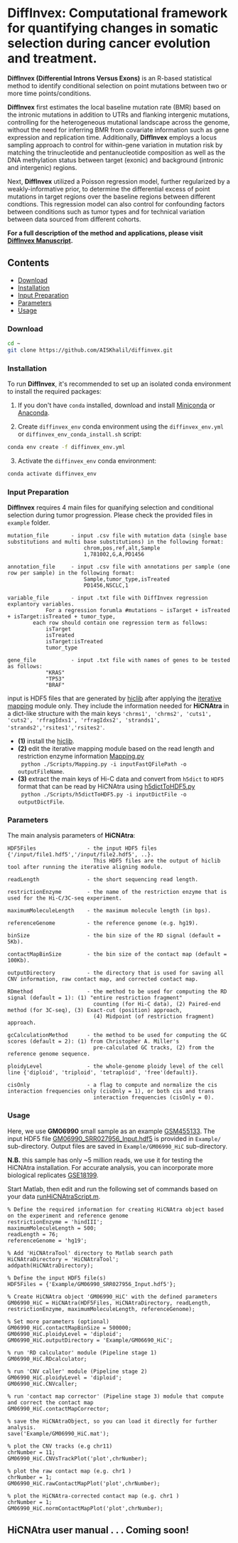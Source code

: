 # DiffInvex: Computational framework for quantifying changes in somatic selection during cancer evolution and treatment. 

**DiffInvex (Differential Introns Versus Exons)** is an R-based statistical method to identify conditional selection on point mutations between two or more time points/conditions. 

**DiffInvex** first estimates the local baseline mutation rate (BMR) based on the intronic mutations in addition to UTRs and flanking intergenic mutations, controlling for the heterogeneous mutational landscape across the genome, without the need for inferring BMR from covariate information such as gene expression and replication time. Additionally, **DiffInvex** employs a locus sampling approach  to control for within-gene variation in mutation risk by matching the trinucleotide and pentanucleotide composition as well as the DNA methylation status between target (exonic) and background (intronic and intergenic) regions. 

Next, **DiffInvex** utilized a Poisson regression model, further regularized by a weakly-informative prior, to determine the differential excess of point mutations in target regions over the baseline regions between different condtions. This regression model can also control for confounding factors between conditions such as tumor types and for technical variation between data sourced from different cohorts.

**For a full description of the method and applications, please visit [DiffInvex Manuscript](https://www.biorxiv.org/content/10.1101/2024.06.17.599362v1).**
  
## Contents
- [Download](#Download)
- [Installation](#installation)
- [Input Preparation](#input_preparation)
- [Parameters](#parameters)
- [Usage](#usage)
  
     
### <a name="Download"></a>Download
```bash
cd ~
git clone https://github.com/AISKhalil/diffinvex.git
```
   
     
### <a name="installation"></a>Installation
To run **DiffInvex**, it's recommended to set up an isolated conda environment to install the required packages:

1. If you don't have `conda` installed, download and install [Miniconda](https://docs.conda.io/en/latest/miniconda.html) or [Anaconda](https://www.anaconda.com/products/distribution).

2. Create `diffinvex_env` conda environment using the `diffinvex_env.yml` or `diffinvex_env_conda_install.sh` script:

```bash
conda env create -f diffinvex_env.yml
```

3. Activate the `diffinvex_env` conda environment:

```bash
conda activate diffinvex_env
```  
  
### <a name="input_preparation"></a>Input Preparation
**DiffInvex** requires 4 main files for quanifying selection and conditional selection during tumor progression.
Please check the provided files in `example` folder.

    mutation_file       - input .csv file with mutation data (single base substitutions and multi base substitutions) in the following format: 
                        	chrom,pos,ref,alt,Sample
                        	1,781002,G,A,PD1456
   
    annotation_file     - input .csv file with annotations per sample (one row per sample) in the following format:
                        	Sample,tumor_type,isTreated 
                        	PD1456,NSCLC,1
 
    variable_file       - input .txt file with DiffInvex regression explantory variables.
    			For a regression forumla #mutations ~ isTarget + isTreated + isTarget:isTreated + tumor_type,
			each row should contain one regression term as follows:
				isTarget
				isTreated
				isTarget:isTreated
				tumor_type    

    gene_file           - input .txt file with names of genes to be tested as follows:
				"KRAS"
				"TP53"
				"BRAF"


input is HDF5 files that are generated by [hiclib](https://mirnylab.bitbucket.io/hiclib/index.html?) after applying the [iterative mapping](https://mirnylab.bitbucket.io/hiclib/tutorial/01_iterative_mapping.html) module only. They include the information needed for **HiCNAtra** in a dict-like structure with the main keys `'chrms1', 'chrms2', 'cuts1', 'cuts2', 'rfragIdxs1', 'rfragIdxs2', 'strands1', 'strands2','rsites1','rsites2'`.

  - **(1)** install the [hiclib](https://mirnylab.bitbucket.io/hiclib/index.html?).  
  - **(2)** edit the iterative mapping module based on the read length and restriction enzyme information [Mapping.py](./Scripts/Mapping.py)  
    ` python ./Scripts/Mapping.py -i inputFastQFilePath -o outputFileName`.
  - **(3)** extract the main keys of Hi-C data and convert from `h5dict` to `HDF5` format that can be read by HiCNAtra using [h5dictToHDF5.py](./Scripts/h5dictToHDF5.py)  
    ` python ./Scripts/h5dictToHDF5.py -i inputDictFile -o outputDictFile`.
  
  
### <a name="parameters"></a>Parameters
The main analysis parameters of **HiCNAtra**:

    HDF5Files                - the input HDF5 files {'/input/file1.hdf5','/input/file2.hdf5', ..}. 
                               This HDF5 files are the output of hiclib tool after running the iterative aligning module.
   
    readLength               - the short sequencing read length.
 
    restrictionEnzyme        - the name of the restriction enzyme that is used for the Hi-C/3C-seq experiment.

    maximumMoleculeLength    - the maximum molecule length (in bps). 

    referenceGenome          - the reference genome (e.g. hg19).
      
    binSize                  - the bin size of the RD signal (default = 5Kb).

    contactMapBinSize        - the bin size of the contact map (default = 100Kb).

    outputDirectory          - the directory that is used for saving all CNV information, raw contact map, and corrected contact map.

    RDmethod                 - the method to be used for computing the RD signal (default = 1): (1) "entire restriction fragment"
                               counting (for Hi-C data), (2) Paired-end method (for 3C-seq), (3) Exact-cut (position) approach,
                               (4) Midpoint (of restriction fragment) approach.
    
    gcCalculationMethod      - the method to be used for computing the GC scores (default = 2): (1) from Christopher A. Miller's 
                               pre-calculated GC tracks, (2) from the reference genome sequence.
                               
    ploidyLevel              - the whole-genome ploidy level of the cell line {'diploid', 'triploid', 'tetraploid', 'free'(default)}.
    
    cisOnly                  - a flag to compute and normalize the cis interaction frequencies only (cisOnly = 1), or both cis and trans 
                               interaction frequencies (cisOnly = 0).
 
   
     
### <a name="usage"></a>Usage 
Here, we use **GM06990** small sample as an example [GSM455133](https://www.ncbi.nlm.nih.gov/geo/query/acc.cgi?acc=GSM455133). The input HDF5 file [GM06990_SRR027956_Input.hdf5](Example/GM06990_SRR027956_Input.hdf5) is provided in `Example/` sub-directory. Output files are saved in `Example/GM06990_HiC` sub-directory.   
   
**N.B.** this sample has only ~5 million reads, we use it for testing the HiCNAtra installation. For accurate analysis, you can incorporate more biological replicates [GSE18199](https://www.ncbi.nlm.nih.gov/geo/query/acc.cgi?acc=GSE18199).
   
Start Matlab, then edit and run the following set of commands based on your data [runHiCNAtraScript.m](./Scripts/runHiCNAtraScript.m).
```
% Define the required information for creating HiCNAtra object based on the experiment and reference genome 
restrictionEnzyme = 'hindIII';
maximumMoleculeLength = 500;
readLength = 76;
referenceGenome = 'hg19';

% Add 'HiCNAtraTool' directory to Matlab search path
HiCNAtraDirectory = 'HiCNAtraTool';
addpath(HiCNAtraDirectory);

% Define the input HDF5 file(s)
HDF5Files = {'Example/GM06990_SRR027956_Input.hdf5'};

% Create HiCNAtra object 'GM06990_HiC' with the defined parameters
GM06990_HiC = HiCNAtra(HDF5Files, HiCNAtraDirectory, readLength, restrictionEnzyme, maximumMoleculeLength, referenceGenome);

% Set more parameters (optional)
GM06990_HiC.contactMapBinSize = 500000;
GM06990_HiC.ploidyLevel = 'diploid';
GM06990_HiC.outputDirectory = 'Example/GM06690_HiC';

% run 'RD calculator' module (Pipeline stage 1)
GM06990_HiC.RDcalculator;

% run 'CNV caller' module (Pipeline stage 2)
GM06990_HiC.ploidyLevel = 'diploid';
GM06990_HiC.CNVcaller;

% run 'contact map corrector' (Pipeline stage 3) module that compute and correct the contact map
GM06990_HiC.contactMapCorrector;

% save the HiCNAtraObject, so you can load it directly for further analysis.
save('Example/GM06990_HiC.mat');

% plot the CNV tracks (e.g chr11)
chrNumber = 11;
GM06990_HiC.CNVsTrackPlot('plot',chrNumber);

% plot the raw contact map (e.g. chr1 )
chrNumber = 1;
GM06990_HiC.rawContactMapPlot('plot',chrNumber);

% plot the HiCNAtra-corrected contact map (e.g. chr1 )
chrNumber = 1;
GM06990_HiC.normContactMapPlot('plot',chrNumber); 

```

## HiCNAtra user manual . . . Coming soon!  
